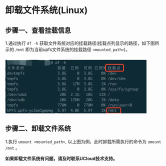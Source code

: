 # 卸载文件系统(Linux)

## 步骤一、查看挂载信息

1.通过执行 ```df -h``` 获取文件系统对应的挂载路径(挂载点列显示的路径，如下图所示的 ```/mnt``` 即为当前upfs文件系统的挂载路径 ```<mounted_path>```)。

   ![](/images/upfs_guide/linux_umount1.png)

## 步骤二、卸载文件系统

1.执行 ```umount <mounted_path>```, 以上图为例，此时卸载所需执行的命令为 ```umount /mnt``` 。




**如果卸载文件系统有问题，请及时联系UCloud技术支持。**